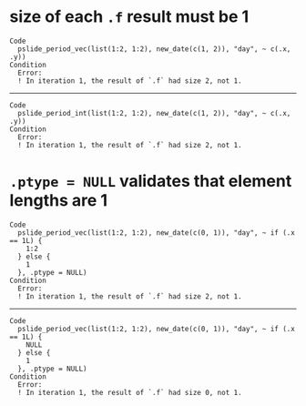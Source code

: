 # size of each `.f` result must be 1

    Code
      pslide_period_vec(list(1:2, 1:2), new_date(c(1, 2)), "day", ~ c(.x, .y))
    Condition
      Error:
      ! In iteration 1, the result of `.f` had size 2, not 1.

---

    Code
      pslide_period_int(list(1:2, 1:2), new_date(c(1, 2)), "day", ~ c(.x, .y))
    Condition
      Error:
      ! In iteration 1, the result of `.f` had size 2, not 1.

# `.ptype = NULL` validates that element lengths are 1

    Code
      pslide_period_vec(list(1:2, 1:2), new_date(c(0, 1)), "day", ~ if (.x == 1L) {
        1:2
      } else {
        1
      }, .ptype = NULL)
    Condition
      Error:
      ! In iteration 1, the result of `.f` had size 2, not 1.

---

    Code
      pslide_period_vec(list(1:2, 1:2), new_date(c(0, 1)), "day", ~ if (.x == 1L) {
        NULL
      } else {
        1
      }, .ptype = NULL)
    Condition
      Error:
      ! In iteration 1, the result of `.f` had size 0, not 1.

